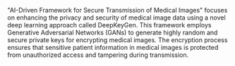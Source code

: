 "AI-Driven Framework for Secure Transmission of Medical Images" focuses on enhancing the privacy and security of medical image data using a novel
deep learning approach called DeepKeyGen. This framework employs Generative Adversarial Networks (GANs) to generate highly random and
secure private keys for encrypting medical images. The encryption process ensures that sensitive patient information in medical images is protected
from unauthorized access and tampering during transmission.
